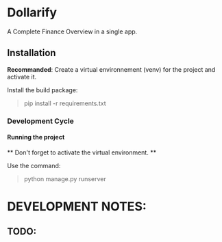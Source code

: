 # Dollarify

A Complete Finance Overview in a single app.

## Installation

**Recommanded**: Create a virtual environnement (venv) for the project and activate it.

Install the build package:
> pip install -r requirements.txt

### Development Cycle

#### Running the project

** Don't forget to activate the virtual environment. **

Use the command:
> python manage.py runserver


# DEVELOPMENT NOTES:

## TODO:
